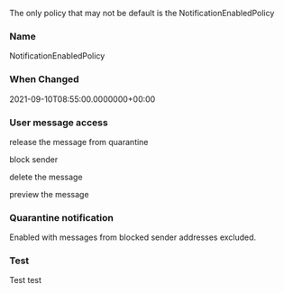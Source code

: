 
The only policy that may not be default is the NotificationEnabledPolicy
### Name

NotificationEnabledPolicy

### When Changed

2021-09-10T08:55:00.0000000+00:00

### User message access

release the message from quarantine

block sender

delete the message

preview the message

### Quarantine notification

Enabled with messages from blocked sender addresses excluded.

### Test
Test
test